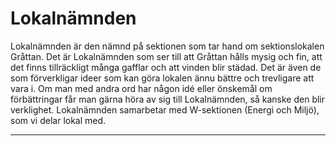 # Lokalnämnden
Lokalnämnden är den nämnd på sektionen som tar hand om sektionslokalen Gråttan. Det är Lokalnämnden som ser till att Gråttan hålls mysig och fin, att det finns tillräckligt många gafflar och att vinden blir städad. Det är även de som förverkligar ideer som kan göra lokalen ännu bättre och trevligare att vara i. Om man med andra ord har någon idé eller önskemål om förbättringar får man gärna höra av sig till Lokalnämnden, så kanske den blir verklighet. Lokalnämnden samarbetar med W-sektionen (Energi och Miljö), som vi delar lokal med.

---